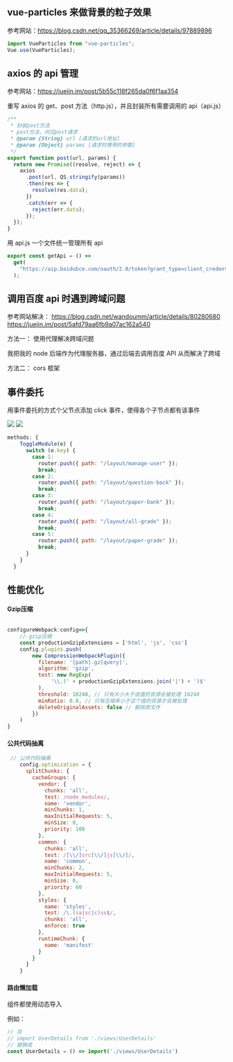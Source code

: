 ## vue-particles 来做背景的粒子效果

参考网站：https://blog.csdn.net/qq_35366269/article/details/97889896

```javascript
import VueParticles from "vue-particles";
Vue.use(VueParticles);
```

## axios 的 api 管理

参考网站：https://juejin.im/post/5b55c118f265da0f6f1aa354

重写 axios 的 get、post 方法（http.js），并且封装所有需要调用的 api（api.js）

```javascript
/**
 * 封装post方法
 * post方法，对应post请求
 * @param {String} url [请求的url地址]
 * @param {Object} params [请求时携带的参数]
 */
export function post(url, params) {
  return new Promise((resolve, reject) => {
    axios
      .post(url, QS.stringify(params))
      .then(res => {
        resolve(res.data);
      })
      .catch(err => {
        reject(err.data);
      });
  });
}
```

用 api.js 一个文件统一管理所有 api

```javascript
export const getApi = () =>
  get(
    "https://aip.baidubce.com/oauth/2.0/token?grant_type=client_credentials&client_id=UwELvyWkz5Q9rFZx8uIc0Qi5&client_secret=GzHQM5nrA1dbaQFPnXkOoM6IYBNhtXZ3"
  );
```

## 调用百度 api 时遇到跨域问题

参考网站解决：
https://blog.csdn.net/wandoumm/article/details/80280680
https://juejin.im/post/5afd79aa6fb9a07ac162a540

方法一：
使用代理解决跨域问题

我把我的 node 后端作为代理服务器，通过后端去调用百度 API 从而解决了跨域

方法二：
cors 框架

## 事件委托

用事件委托的方式个父节点添加 click 事件，使得各个子节点都有该事件

<image src='https://s1.ax1x.com/2020/04/02/GJVqw8.png' />
<image src='https://s1.ax1x.com/2020/04/02/GJZEY4.png' />

```javascript
methods: {
    ToggleModule(e) {
      switch (e.key) {
        case 1:
          router.push({ path: "/layout/manage-user" });
          break;
        case 2:
          router.push({ path: "/layout/question-back" });
          break;
        case 3:
          router.push({ path: "/layout/paper-bank" });
          break;
        case 4:
          router.push({ path: "/layout/all-grade" });
          break;
        case 5:
          router.push({ path: "/layout/paper-grade" });
          break;
      }
    }
  }
```

## 性能优化
#### Gzip压缩

```javascript

configureWebpack:config=>{
    // gzip压缩
    const productionGzipExtensions = ['html', 'js', 'css']
    config.plugins.push(
        new CompressionWebpackPlugin({
          filename: '[path].gz[query]',
          algorithm: 'gzip',
          test: new RegExp(
              '\\.(' + productionGzipExtensions.join('|') + ')$'
          ),
          threshold: 10240, // 只有大小大于该值的资源会被处理 10240
          minRatio: 0.8, // 只有压缩率小于这个值的资源才会被处理
          deleteOriginalAssets: false // 删除原文件
        })
    )
}

```

#### 公共代码抽离
```javascript
 // 公共代码抽离
    config.optimization = {
      splitChunks: {
        cacheGroups: {
          vendor: {
            chunks: 'all',
            test: /node_modules/,
            name: 'vendor',
            minChunks: 1,
            maxInitialRequests: 5,
            minSize: 0,
            priority: 100
          },
          common: {
            chunks: 'all',
            test: /[\\/]src[\\/]js[\\/]/,
            name: 'common',
            minChunks: 2,
            maxInitialRequests: 5,
            minSize: 0,
            priority: 60
          },
          styles: {
            name: 'styles',
            test: /\.(sa|sc|c)ss$/,
            chunks: 'all',
            enforce: true
          },
          runtimeChunk: {
            name: 'manifest'
          }
        }
      }
    }
```

#### 路由懒加载
组件都使用动态导入

例如：
```javascript
// 将
// import UserDetails from './views/UserDetails'
// 替换成
const UserDetails = () => import('./views/UserDetails')
```
